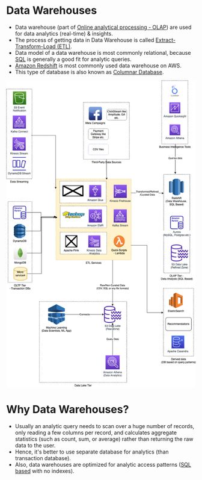 # Data Warehouses
- Data warehouse (part of [Online analytical processing - OLAP](../../3_DatabaseComponents/1_Glossaries/OLTPvsOTAP.md)) are used for data analytics (real-time) & insights.
- The process of getting data in Data Warehouse is called [Extract-Transform-Load (ETL)](../ETLServices/Readme.md).
- Data model of a data warehouse is most commonly relational, because [SQL](../../3_DatabaseComponents/SQL-DBs.md) is generally a good fit for analytic queries.
- [Amazon Redshift](../../../2_AWSComponents/10_BigDataComponents/StorageDBs/DataWarehouse/AmazonRedshift.md) is most commonly used data warehouse on AWS.
- This type of database is also known as [Columnar Database](https://aws.amazon.com/nosql/columnar/).

![](../assets/BigData-ETL-OLTP-OLAP-DataLake.png)

# Why Data Warehouses?
- Usually an analytic query needs to scan over a huge number of records, only reading a few columns per record, and calculates aggregate statistics (such as count, sum, or average) rather than returning the raw data to the user.
- Hence, it's better to use separate database for analytics (than transaction database).
- Also, data warehouses are optimized for analytic access patterns ([SQL based](../../3_DatabaseComponents/SQL-DBs.md) with no indexes).
